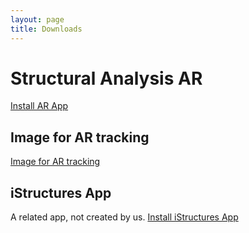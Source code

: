 ```yaml
---
layout: page
title: Downloads
---
```

# Structural Analysis AR
<a href="itms-services://?action=download-manifest&url=https://github.com/rafael-radkowski/structural_analysis_AR/releases/download/beta_1_2/manifest.plist">Install AR App</a>

## Image for AR tracking
[Image for AR tracking](./skywalk_south_cropped_vuforia.jpg)

## iStructures App
A related app, not created by us.
<a href="itms-services://?action=download-manifest&url=https://github.com/rafael-radkowski/structural_analysis_AR/releases/download/beta_1_0/manifest_istructures.plist">Install iStructures App</a>
